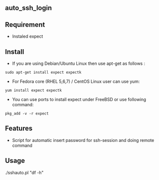 auto_ssh_login
--------------

Requirement
------------
- Instaled expect

Install
-------
- If you are using Debian/Ubuntu Linux then use apt-get as follows :

`
sudo apt-get install expect expectk
` 
- For Fedora core (RHEL 5,6,7) / CentOS Linux user can use yum:

`
yum install expect expectk
`
- You can use ports to install expect under FreeBSD or use following command:

`
pkg_add -v -r expect
`

Features
---------

- Script for automatic insert password for ssh-session and doing remote command

Usage
-----

./sshauto.pl "df -h"